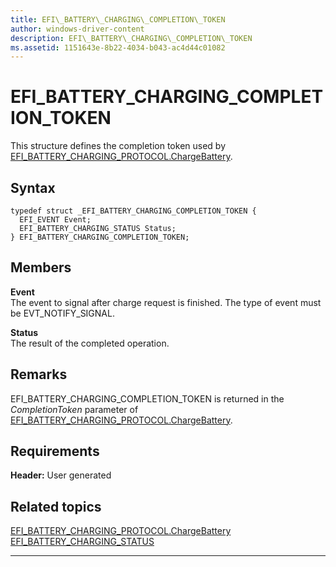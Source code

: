 ```yaml
---
title: EFI\_BATTERY\_CHARGING\_COMPLETION\_TOKEN
author: windows-driver-content
description: EFI\_BATTERY\_CHARGING\_COMPLETION\_TOKEN
ms.assetid: 1151643e-8b22-4034-b043-ac4d44c01082
---
```


# EFI\_BATTERY\_CHARGING\_COMPLETION\_TOKEN


This structure defines the completion token used by [EFI\_BATTERY\_CHARGING\_PROTOCOL.ChargeBattery](efi-battery-charging-protocolchargebattery.md).

## Syntax


``` syntax
typedef struct _EFI_BATTERY_CHARGING_COMPLETION_TOKEN {
  EFI_EVENT Event;
  EFI_BATTERY_CHARGING_STATUS Status;
} EFI_BATTERY_CHARGING_COMPLETION_TOKEN;
```

## Members


<a href="" id="event"></a>**Event**  
The event to signal after charge request is finished. The type of event must be EVT\_NOTIFY\_SIGNAL.

<a href="" id="status"></a>**Status**  
The result of the completed operation.

## Remarks


EFI\_BATTERY\_CHARGING\_COMPLETION\_TOKEN is returned in the *CompletionToken* parameter of [EFI\_BATTERY\_CHARGING\_PROTOCOL.ChargeBattery](efi-battery-charging-protocolchargebattery.md).

## Requirements


**Header:** User generated

## Related topics
[EFI\_BATTERY\_CHARGING\_PROTOCOL.ChargeBattery](efi-battery-charging-protocolchargebattery.md)  
[EFI\_BATTERY\_CHARGING\_STATUS](efi-battery-charging-status.md)  

--------------------


